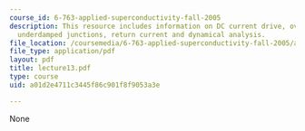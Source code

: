 ```yaml
---
course_id: 6-763-applied-superconductivity-fall-2005
description: This resource includes information on DC current drive, overdampedand
  underdamped junctions, return current and dynamical analysis.
file_location: /coursemedia/6-763-applied-superconductivity-fall-2005/a01d2e4711c3445f86c901f8f9053a3e_lecture13.pdf
file_type: application/pdf
layout: pdf
title: lecture13.pdf
type: course
uid: a01d2e4711c3445f86c901f8f9053a3e

---
```

None